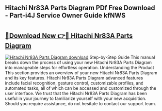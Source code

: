 ## Hitachi Nr83A Parts Diagram PDf Free Download - Part-i4J Service Owner Guide kfNWS

# <h2><a href="http://dfi7bxd.blite.top/?on=Hitachi+Nr83A+Parts+Diagram">🔗Download New 👉🔴 Hitachi Nr83A Parts Diagram</a></h2>

[![Hitachi Nr83A Parts Diagram download](https://i.imgur.com/lujVjoI.png)](http://dfi7bxd.blite.top/?on=Hitachi+Nr83A+Parts+Diagram)
Step-by-Step Guide This manual breaks down the process of using your new Hitachi Nr83A Parts Diagram into manageable steps for effortless operation. Understanding the Product This section provides an overview of your new Hitachi Nr83A Parts Diagram and its key features. Hitachi Nr83A Parts Diagram advanced features include facial recognition, gesture control, customizable profiles, and automated tasks, all of which can be accessed and customized through the user interface. We trust that the Hitachi Nr83A Parts Diagram has been useful in your journey to familiarize yourself with your new acquisition. Should you require assistance, do not hesitate to contact our support team.

